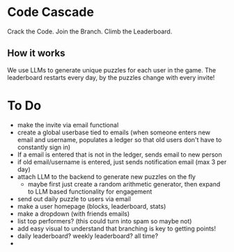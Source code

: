 # Code Cascade

Crack the Code. Join the Branch. Climb the Leaderboard. 

## How it works

We use LLMs to generate unique puzzles for each user in the game. The leaderboard restarts every day, by the puzzles change with every invite!

# To Do
- make the invite via email functional
- create a global userbase tied to emails (when someone enters new email and username, populates a ledger so that old users don't have to constantly sign in)
- If a email is entered that is not in the ledger, sends email to new person
- if old email/username is entered, just sends notification email (max 3 per day)
- attach LLM to the backend to generate new puzzles on the fly
  - maybe first just create a random arithmetic generator, then expand to LLM based functionality for engagement
- send out daily puzzle to users via email
- make a user homepage (blocks, leaderboard, stats)
- make a dropdown (with friends emails)
- list top performers? (this could turn into spam so maybe not)
- add easy visual to understand that branching is key to getting points!
- daily leaderboard? weekly leaderboard? all time?
- 
